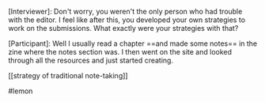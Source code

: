 [Interviewer]: Don't worry, you weren't the only person who had trouble with the editor. I feel like after this, you developed your own strategies to work on the submissions. What exactly were your strategies with that?

[Participant]: Well I usually read a chapter ==and made some notes== in the zine where the notes section was. I then went on the site and looked through all the resources and just started creating. 

[[strategy of traditional note-taking]]

#lemon 
